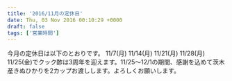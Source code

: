 ```yaml
---
title: '2016/11月の定休日'
date: Thu, 03 Nov 2016 00:10:29 +0000
draft: false
tags: ['営業時間']
---
```


今月の定休日は以下のとおりです。 11/7(月) 11/14(月) 11/21(月) 11/28(月)   11/25(金)でクック酢は3周年を迎えます。11/25～12/1の期間、感謝を込めて茨木産きぬひかりを2カップお渡しします。よろしくお願いします。